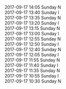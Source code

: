 2017-09-17 14:05 Sunday  N  
2017-09-17 13:40 Sunday  I  
2017-09-17 13:35 Sunday  N  
2017-09-17 13:20 Sunday  I  
2017-09-17 13:15 Sunday  N  
2017-09-17 13:00 Sunday  I  
2017-09-17 12:55 Sunday  N  
2017-09-17 12:50 Sunday  I  
2017-09-17 12:40 Sunday  N  
2017-09-17 12:05 Sunday  I  
2017-09-17 11:55 Sunday  N  
2017-09-17 11:40 Sunday  I  
2017-09-17 11:35 Sunday  N  
2017-09-17 10:55 Sunday  I  
2017-09-17 10:30 Sunday  N  
